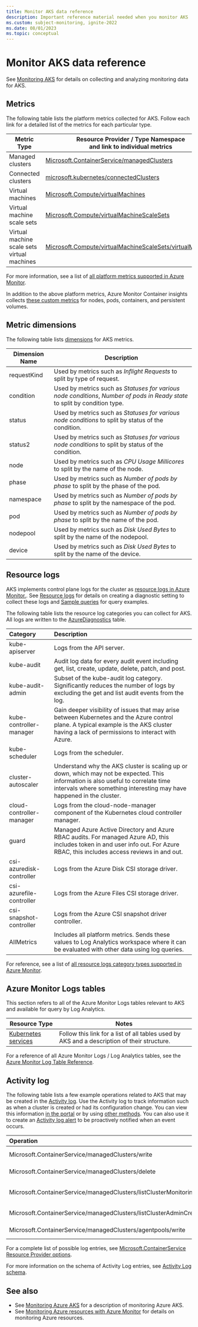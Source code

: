 ```yaml
---
title: Monitor AKS data reference
description: Important reference material needed when you monitor AKS 
ms.custom: subject-monitoring, ignite-2022
ms.date: 08/01/2023
ms.topic: conceptual
---
```


# Monitor AKS data reference

See [Monitoring AKS](monitor-aks.md) for details on collecting and analyzing monitoring data for AKS.

## Metrics

The following table lists the platform metrics collected for AKS.  Follow each link for a detailed list of the metrics for each particular type.

|Metric Type | Resource Provider / Type Namespace<br/> and link to individual metrics |
|-------|-----|
| Managed clusters | [Microsoft.ContainerService/managedClusters](../azure-monitor/essentials/metrics-supported.md#microsoftcontainerservicemanagedclusters)
| Connected clusters | [microsoft.kubernetes/connectedClusters](../azure-monitor/essentials/metrics-supported.md)
| Virtual machines| [Microsoft.Compute/virtualMachines](../azure-monitor/essentials/metrics-supported.md#microsoftcomputevirtualmachines) |
| Virtual machine scale sets | [Microsoft.Compute/virtualMachineScaleSets](../azure-monitor/essentials/metrics-supported.md#microsoftcomputevirtualmachinescalesets)|
| Virtual machine scale sets virtual machines | [Microsoft.Compute/virtualMachineScaleSets/virtualMachines](../azure-monitor/essentials/metrics-supported.md#microsoftcomputevirtualmachinescalesetsvirtualmachines)|

For more information, see a list of [all platform metrics supported in Azure Monitor](../azure-monitor/essentials/metrics-supported.md).

In addition to the above platform metrics, Azure Monitor Container insights collects [these custom metrics](../azure-monitor/containers/container-insights-custom-metrics.md) for nodes, pods, containers, and persistent volumes.

## Metric dimensions

The following table lists [dimensions](../azure-monitor/essentials/data-platform-metrics.md#multi-dimensional-metrics) for AKS metrics. 

<!-- listed here /azure/azure-monitor/essentials/metrics-supported#microsoftcontainerservicemanagedclusters-->

| Dimension Name | Description |
| ------------------- | ----------------- |
| requestKind | Used by metrics such as *Inflight Requests* to split by type of request. |
| condition | Used by metrics such as *Statuses for various node conditions*, *Number of pods in Ready state* to split by condition type. |
| status | Used by metrics such as *Statuses for various node conditions* to split by status of the condition. |
| status2 | Used by metrics such as *Statuses for various node conditions* to split by status of the condition.  |
| node | Used by metrics such as *CPU Usage Millicores* to split by the name of the node. |
| phase | Used by metrics such as *Number of pods by phase* to split by the phase of the pod. |
| namespace | Used by metrics such as *Number of pods by phase* to split by the namespace of the pod. |
| pod | Used by metrics such as *Number of pods by phase* to split by the name of the pod. |
| nodepool | Used by metrics such as *Disk Used Bytes* to split by the name of the nodepool. |
| device | Used by metrics such as *Disk Used Bytes* to split by the name of the device. |

## Resource logs

AKS implements control plane logs for the cluster as [resource logs in Azure Monitor.](../azure-monitor/essentials/resource-logs.md). See [Resource logs](monitor-aks.md#resource-logs) for details on creating a diagnostic setting to collect these logs and [Sample queries](monitor-aks-reference.md#resource-logs) for query examples.

The following table lists the resource log categories you can collect for AKS. All logs are written to the [AzureDiagnostics](/azure/azure-monitor/reference/tables/azurediagnostics) table.


| Category | Description |
|:---|:---|
| kube-apiserver          | Logs from the API server. |
| kube-audit              | Audit log data for every audit event including get, list, create, update, delete, patch, and post. |
| kube-audit-admin        | Subset of the kube-audit log category. Significantly reduces the number of logs by excluding the get and list audit events from the log. |
| kube-controller-manager | Gain deeper visibility of issues that may arise between Kubernetes and the Azure control plane. A typical example is the AKS cluster having a lack of permissions to interact with Azure. |
| kube-scheduler          | Logs from the scheduler. |
| cluster-autoscaler       | Understand why the AKS cluster is scaling up or down, which may not be expected. This information is also useful to correlate time intervals where something interesting may have happened in the cluster. |
| cloud-controller-manager | Logs from the cloud-node-manager component of the Kubernetes cloud controller manager.|
| guard                   | Managed Azure Active Directory and Azure RBAC audits. For managed Azure AD, this includes token in and user info out. For Azure RBAC, this includes access reviews in and out. |
| csi-azuredisk-controller | Logs from the Azure Disk CSI storage driver. |
| csi-azurefile-controller | Logs from the Azure Files CSI storage driver. |
| csi-snapshot-controller | Logs from the Azure CSI snapshot driver controller. |
| AllMetrics              | Includes all platform metrics. Sends these values to Log Analytics workspace where it can be evaluated with other data using log queries. |

For reference, see a list of [all resource logs category types supported in Azure Monitor](../azure-monitor/essentials/resource-logs-schema.md). 

## Azure Monitor Logs tables

This section refers to all of the Azure Monitor Logs tables relevant to AKS and available for query by Log Analytics.

|Resource Type | Notes |
|-------|-----|
| [Kubernetes services](/azure/azure-monitor/reference/tables/tables-resourcetype#kubernetes-services) | Follow this link for a list of all tables used by AKS and a description of their structure. |

For a reference of all Azure Monitor Logs / Log Analytics tables, see the [Azure Monitor Log Table Reference](/azure/azure-monitor/reference/tables/tables-resourcetype).

## Activity log

The following table lists a few example operations related to AKS that may be created in the [Activity log](../azure-monitor/essentials/activity-log.md). Use the Activity log to track information such as when a cluster is created or had its configuration change. You can view this information [in the portal](../azure-monitor/essentials/activity-log.md#view-the-activity-log) or by using [other methods](../azure-monitor/essentials/activity-log.md#other-methods-to-retrieve-activity-log-events). You can also use it to create an [Activity log alert]() to be proactively notified when an event occurs.

| Operation | Description |
|:---|:---|
| Microsoft.ContainerService/managedClusters/write | Create or update managed cluster |
| Microsoft.ContainerService/managedClusters/delete | Delete Managed Cluster |
| Microsoft.ContainerService/managedClusters/listClusterMonitoringUserCredential/action | List clusterMonitoringUser credential |
| Microsoft.ContainerService/managedClusters/listClusterAdminCredential/action | List clusterAdmin credential |
| Microsoft.ContainerService/managedClusters/agentpools/write | Create or Update Agent Pool |

For a complete list of possible log entries, see [Microsoft.ContainerService Resource Provider options](../role-based-access-control/resource-provider-operations.md#microsoftcontainerservice).

For more information on the schema of Activity Log entries, see [Activity  Log schema](../azure-monitor/essentials/activity-log-schema.md). 

## See also

- See [Monitoring Azure AKS](monitor-aks.md) for a description of monitoring Azure AKS.
- See [Monitoring Azure resources with Azure Monitor](../azure-monitor/essentials/monitor-azure-resource.md) for details on monitoring Azure resources.

